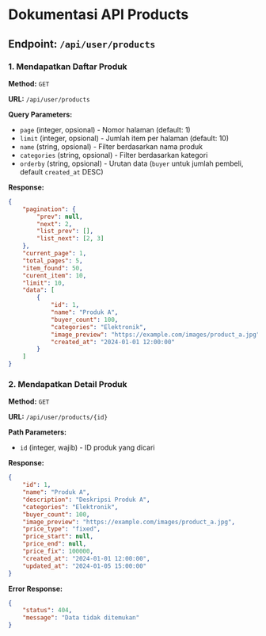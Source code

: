 # Dokumentasi API Products

## Endpoint: `/api/user/products`

### 1. Mendapatkan Daftar Produk
**Method:** `GET`

**URL:** `/api/user/products`

**Query Parameters:**
- `page` (integer, opsional) - Nomor halaman (default: 1)
- `limit` (integer, opsional) - Jumlah item per halaman (default: 10)
- `name` (string, opsional) - Filter berdasarkan nama produk
- `categories` (string, opsional) - Filter berdasarkan kategori
- `orderby` (string, opsional) - Urutan data (`buyer` untuk jumlah pembeli, default `created_at` DESC)

**Response:**
```json
{
    "pagination": {
        "prev": null,
        "next": 2,
        "list_prev": [],
        "list_next": [2, 3]
    },
    "current_page": 1,
    "total_pages": 5,
    "item_found": 50,
    "curent_item": 10,
    "limit": 10,
    "data": [
        {
            "id": 1,
            "name": "Produk A",
            "buyer_count": 100,
            "categories": "Elektronik",
            "image_preview": "https://example.com/images/product_a.jpg",
            "created_at": "2024-01-01 12:00:00"
        }
    ]
}
```

### 2. Mendapatkan Detail Produk
**Method:** `GET`

**URL:** `/api/user/products/{id}`

**Path Parameters:**
- `id` (integer, wajib) - ID produk yang dicari

**Response:**
```json
{
    "id": 1,
    "name": "Produk A",
    "description": "Deskripsi Produk A",
    "categories": "Elektronik",
    "buyer_count": 100,
    "image_preview": "https://example.com/images/product_a.jpg",
    "price_type": "fixed",
    "price_start": null,
    "price_end": null,
    "price_fix": 100000,
    "created_at": "2024-01-01 12:00:00",
    "updated_at": "2024-01-05 15:00:00"
}
```

**Error Response:**
```json
{
    "status": 404,
    "message": "Data tidak ditemukan"
}
```

